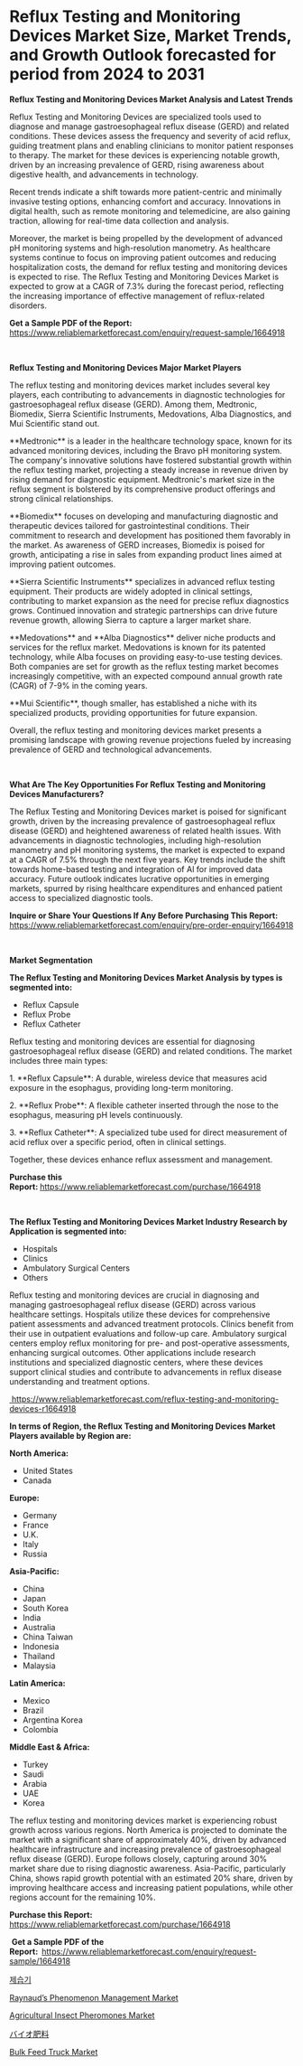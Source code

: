<p><h1>Reflux Testing and Monitoring Devices Market Size, Market Trends, and Growth Outlook forecasted for period from 2024 to 2031</h1></p><p><strong>Reflux Testing and Monitoring Devices Market Analysis and Latest Trends</strong></p>
<p><p>Reflux Testing and Monitoring Devices are specialized tools used to diagnose and manage gastroesophageal reflux disease (GERD) and related conditions. These devices assess the frequency and severity of acid reflux, guiding treatment plans and enabling clinicians to monitor patient responses to therapy. The market for these devices is experiencing notable growth, driven by an increasing prevalence of GERD, rising awareness about digestive health, and advancements in technology.</p><p>Recent trends indicate a shift towards more patient-centric and minimally invasive testing options, enhancing comfort and accuracy. Innovations in digital health, such as remote monitoring and telemedicine, are also gaining traction, allowing for real-time data collection and analysis.</p><p>Moreover, the market is being propelled by the development of advanced pH monitoring systems and high-resolution manometry. As healthcare systems continue to focus on improving patient outcomes and reducing hospitalization costs, the demand for reflux testing and monitoring devices is expected to rise. The Reflux Testing and Monitoring Devices Market is expected to grow at a CAGR of 7.3% during the forecast period, reflecting the increasing importance of effective management of reflux-related disorders.</p></p>
<p><strong>Get a Sample PDF of the Report:&nbsp;</strong> <a href="https://www.reliablemarketforecast.com/enquiry/request-sample/1664918?utm_campaign=1840&utm_medium=2&utm_source=Github&utm_content=ia&utm_term=10122024&utm_id=reflux-testing-and-monitoring-devices">https://www.reliablemarketforecast.com/enquiry/request-sample/1664918</a></p>
<p>&nbsp;</p>
<p><strong>Reflux Testing and Monitoring Devices Major Market Players</strong></p>
<p><p>The reflux testing and monitoring devices market includes several key players, each contributing to advancements in diagnostic technologies for gastroesophageal reflux disease (GERD). Among them, Medtronic, Biomedix, Sierra Scientific Instruments, Medovations, Alba Diagnostics, and Mui Scientific stand out.</p><p>**Medtronic** is a leader in the healthcare technology space, known for its advanced monitoring devices, including the Bravo pH monitoring system. The company's innovative solutions have fostered substantial growth within the reflux testing market, projecting a steady increase in revenue driven by rising demand for diagnostic equipment. Medtronic's market size in the reflux segment is bolstered by its comprehensive product offerings and strong clinical relationships.</p><p>**Biomedix** focuses on developing and manufacturing diagnostic and therapeutic devices tailored for gastrointestinal conditions. Their commitment to research and development has positioned them favorably in the market. As awareness of GERD increases, Biomedix is poised for growth, anticipating a rise in sales from expanding product lines aimed at improving patient outcomes.</p><p>**Sierra Scientific Instruments** specializes in advanced reflux testing equipment. Their products are widely adopted in clinical settings, contributing to market expansion as the need for precise reflux diagnostics grows. Continued innovation and strategic partnerships can drive future revenue growth, allowing Sierra to capture a larger market share.</p><p>**Medovations** and **Alba Diagnostics** deliver niche products and services for the reflux market. Medovations is known for its patented technology, while Alba focuses on providing easy-to-use testing devices. Both companies are set for growth as the reflux testing market becomes increasingly competitive, with an expected compound annual growth rate (CAGR) of 7-9% in the coming years.</p><p>**Mui Scientific**, though smaller, has established a niche with its specialized products, providing opportunities for future expansion.</p><p>Overall, the reflux testing and monitoring devices market presents a promising landscape with growing revenue projections fueled by increasing prevalence of GERD and technological advancements.</p></p>
<p>&nbsp;</p>
<p><strong>What Are The Key Opportunities For Reflux Testing and Monitoring Devices Manufacturers?</strong></p>
<p><p>The Reflux Testing and Monitoring Devices market is poised for significant growth, driven by the increasing prevalence of gastroesophageal reflux disease (GERD) and heightened awareness of related health issues. With advancements in diagnostic technologies, including high-resolution manometry and pH monitoring systems, the market is expected to expand at a CAGR of 7.5% through the next five years. Key trends include the shift towards home-based testing and integration of AI for improved data accuracy. Future outlook indicates lucrative opportunities in emerging markets, spurred by rising healthcare expenditures and enhanced patient access to specialized diagnostic tools.</p></p>
<p><strong>Inquire or Share Your Questions If Any Before Purchasing This Report:</strong> <a href="https://www.reliablemarketforecast.com/enquiry/pre-order-enquiry/1664918?utm_campaign=1840&utm_medium=2&utm_source=Github&utm_content=ia&utm_term=10122024&utm_id=reflux-testing-and-monitoring-devices">https://www.reliablemarketforecast.com/enquiry/pre-order-enquiry/1664918</a></p>
<p>&nbsp;</p>
<p><strong>Market Segmentation</strong></p>
<p><strong>The Reflux Testing and Monitoring Devices Market Analysis by types is segmented into:</strong></p>
<p><ul><li>Reflux Capsule</li><li>Reflux Probe</li><li>Reflux Catheter</li></ul></p>
<p><p>Reflux testing and monitoring devices are essential for diagnosing gastroesophageal reflux disease (GERD) and related conditions. The market includes three main types: </p><p>1. **Reflux Capsule**: A durable, wireless device that measures acid exposure in the esophagus, providing long-term monitoring.</p><p>2. **Reflux Probe**: A flexible catheter inserted through the nose to the esophagus, measuring pH levels continuously.</p><p>3. **Reflux Catheter**: A specialized tube used for direct measurement of acid reflux over a specific period, often in clinical settings. </p><p>Together, these devices enhance reflux assessment and management.</p></p>
<p><strong>Purchase this Report:&nbsp;</strong><a href="https://www.reliablemarketforecast.com/purchase/1664918?utm_campaign=1840&utm_medium=2&utm_source=Github&utm_content=ia&utm_term=10122024&utm_id=reflux-testing-and-monitoring-devices">https://www.reliablemarketforecast.com/purchase/1664918</a></p>
<p>&nbsp;</p>
<p><strong>The Reflux Testing and Monitoring Devices Market Industry Research by Application is segmented into:</strong></p>
<p><ul><li>Hospitals</li><li>Clinics</li><li>Ambulatory Surgical Centers</li><li>Others</li></ul></p>
<p><p>Reflux testing and monitoring devices are crucial in diagnosing and managing gastroesophageal reflux disease (GERD) across various healthcare settings. Hospitals utilize these devices for comprehensive patient assessments and advanced treatment protocols. Clinics benefit from their use in outpatient evaluations and follow-up care. Ambulatory surgical centers employ reflux monitoring for pre- and post-operative assessments, enhancing surgical outcomes. Other applications include research institutions and specialized diagnostic centers, where these devices support clinical studies and contribute to advancements in reflux disease understanding and treatment options.</p></p>
<p><a href="https://www.reliablemarketforecast.com/reflux-testing-and-monitoring-devices-r1664918?utm_campaign=1840&utm_medium=2&utm_source=Github&utm_content=ia&utm_term=10122024&utm_id=reflux-testing-and-monitoring-devices">&nbsp;https://www.reliablemarketforecast.com/reflux-testing-and-monitoring-devices-r1664918</a></p>
<p><strong>In terms of Region, the Reflux Testing and Monitoring Devices Market Players available by Region are:</strong></p>
<p>
    <p> <strong> North America: </strong>
        <ul>
            <li>United States</li>
            <li>Canada</li>
        </ul>
        </p> 
    <p> <strong> Europe: </strong>
        <ul>
            <li>Germany</li>
            <li>France</li>
            <li>U.K.</li>
            <li>Italy</li>
            <li>Russia</li>
        </ul>
        </p> 
    <p> <strong> Asia-Pacific: </strong>
        <ul>
            <li>China</li>
            <li>Japan</li>
            <li>South Korea</li>
            <li>India</li>
            <li>Australia</li>
            <li>China Taiwan</li>
            <li>Indonesia</li>
            <li>Thailand</li>
            <li>Malaysia</li>
        </ul>
        </p> 
    <p> <strong> Latin America: </strong>
        <ul>
            <li>Mexico</li>
            <li>Brazil</li>
            <li>Argentina Korea</li>
            <li>Colombia</li>
        </ul>
        </p> 
    <p> <strong> Middle East & Africa: </strong>
        <ul>
            <li>Turkey</li>
            <li>Saudi</li>
            <li>Arabia</li>
            <li>UAE</li>
            <li>Korea</li>
        </ul>
    </p>
    </p>
<p><p>The reflux testing and monitoring devices market is experiencing robust growth across various regions. North America is projected to dominate the market with a significant share of approximately 40%, driven by advanced healthcare infrastructure and increasing prevalence of gastroesophageal reflux disease (GERD). Europe follows closely, capturing around 30% market share due to rising diagnostic awareness. Asia-Pacific, particularly China, shows rapid growth potential with an estimated 20% share, driven by improving healthcare access and increasing patient populations, while other regions account for the remaining 10%.</p></p>
<p><strong>Purchase this Report: </strong><a href="https://www.reliablemarketforecast.com/purchase/1664918?utm_campaign=1840&utm_medium=2&utm_source=Github&utm_content=ia&utm_term=10122024&utm_id=reflux-testing-and-monitoring-devices">https://www.reliablemarketforecast.com/purchase/1664918</a></p>
<p>&nbsp;<strong>Get a Sample PDF of the Report:&nbsp;&nbsp;</strong><a href="https://www.reliablemarketforecast.com/enquiry/request-sample/1664918?utm_campaign=1840&utm_medium=2&utm_source=Github&utm_content=ia&utm_term=10122024&utm_id=reflux-testing-and-monitoring-devices">https://www.reliablemarketforecast.com/enquiry/request-sample/1664918</a></p>
<p><strong></strong></p>
<p><p><a href="https://github.com/laholand/Market-Research-Report-List-6/blob/main/899440427441.md?utm_campaign=1840&utm_medium=2&utm_source=Github&utm_content=ia&utm_term=10122024&utm_id=reflux-testing-and-monitoring-devices">제습기</a></p><p><a href="https://github.com/vimar16th/Market-Research-Report-List-7/blob/main/raynauds-phenomenon-management-market.md?utm_campaign=1840&utm_medium=2&utm_source=Github&utm_content=ia&utm_term=10122024&utm_id=reflux-testing-and-monitoring-devices">Raynaud’s Phenomenon Management Market</a></p><p><a href="https://www.linkedin.com/pulse/projected-market-growth-agricultural-insect-pheromones-yt8ze?utm_campaign=1840&utm_medium=2&utm_source=Github&utm_content=ia&utm_term=10122024&utm_id=reflux-testing-and-monitoring-devices">Agricultural Insect Pheromones Market</a></p><p><a href="https://github.com/mohamedbakry57/Market-Research-Report-List-6/blob/main/999828927372.md?utm_campaign=1840&utm_medium=2&utm_source=Github&utm_content=ia&utm_term=10122024&utm_id=reflux-testing-and-monitoring-devices">バイオ肥料</a></p><p><a href="https://www.linkedin.com/pulse/th-score-market-0ptye?utm_campaign=1840&utm_medium=2&utm_source=Github&utm_content=ia&utm_term=10122024&utm_id=reflux-testing-and-monitoring-devices">Bulk Feed Truck Market</a></p></p>